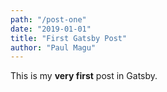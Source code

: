 ```yaml
---
path: "/post-one"
date: "2019-01-01"
title: "First Gatsby Post"
author: "Paul Magu"
---
```


This is my **very first** post in Gatsby.
